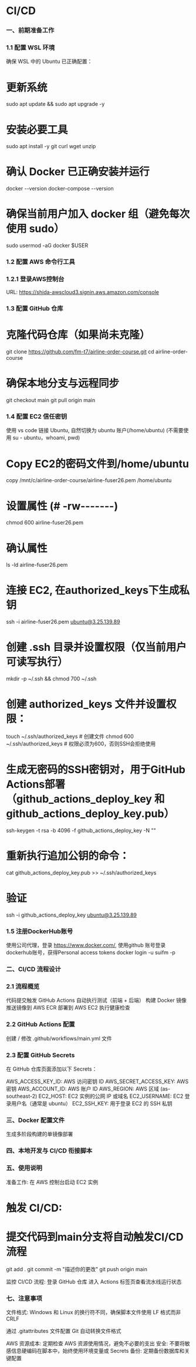 # CI/CD

### 一、前期准备工作

### 1.1 配置 WSL 环境
确保 WSL 中的 Ubuntu 已正确配置：

# 更新系统
sudo apt update && sudo apt upgrade -y

# 安装必要工具
sudo apt install -y git curl wget unzip

# 确认 Docker 已正确安装并运行
docker --version
docker-compose --version

# 确保当前用户加入 docker 组（避免每次使用 sudo）
sudo usermod -aG docker $USER

### 1.2 配置 AWS 命令行工具
### 1.2.1 登录AWS控制台
URL: https://shida-awscloud3.signin.aws.amazon.com/console

### 1.3 配置 GitHub 仓库

# 克隆代码仓库（如果尚未克隆）
git clone https://github.com/fm-t7/airline-order-course.git
cd airline-order-course

# 确保本地分支与远程同步
git checkout main
git pull origin main

### 1.4 配置 EC2 信任密钥
使用 vs code 链接 Ubuntu, 自然切换为 ubuntu 账户(/home/ubuntu) 
(不需要使用 su - ubuntu，whoami, pwd)
# Copy EC2的密码文件到/home/ubuntu
copy /mnt/c/airline-order-course/airline-fuser26.pem /home/ubuntu
# 设置属性 (# -rw-------)
chmod 600 airline-fuser26.pem
# 确认属性
ls -ld airline-fuser26.pem         

# 连接 EC2, 在authorized_keys下生成私钥
ssh -i airline-fuser26.pem ubuntu@3.25.139.89

# 创建 .ssh 目录并设置权限（仅当前用户可读写执行）
mkdir -p ~/.ssh && chmod 700 ~/.ssh
# 创建 authorized_keys 文件并设置权限：
touch ~/.ssh/authorized_keys  # 创建文件
chmod 600 ~/.ssh/authorized_keys  # 权限必须为600，否则SSH会拒绝使用

# 生成无密码的SSH密钥对，用于GitHub Actions部署（github_actions_deploy_key 和 github_actions_deploy_key.pub）
ssh-keygen -t rsa -b 4096 -f github_actions_deploy_key -N ""
# 重新执行追加公钥的命令：
cat github_actions_deploy_key.pub >> ~/.ssh/authorized_keys
# 验证
ssh -i github_actions_deploy_key ubuntu@3.25.139.89


### 1.5 注册DockerHub账号
使用公司代理，登录 https://www.docker.com/, 使用github 账号登录dockerhub账号，获得Personal access tokens
docker login -u suifm -p <password>

### 二、CI/CD 流程设计

### 2.1 流程概览
代码提交触发 GitHub Actions
自动执行测试（前端 + 后端）
构建 Docker 镜像
推送镜像到 AWS ECR
部署到 AWS EC2
执行健康检查

### 2.2 GitHub Actions 配置
创建 / 修改 .github/workflows/main.yml 文件

### 2.3 配置 GitHub Secrets
在 GitHub 仓库页面添加以下 Secrets：

AWS_ACCESS_KEY_ID: AWS 访问密钥 ID
AWS_SECRET_ACCESS_KEY: AWS 密钥
AWS_ACCOUNT_ID: AWS 账户 ID
AWS_REGION: AWS 区域 (as-southeast-2)
EC2_HOST: EC2 实例的公网 IP 或域名
EC2_USERNAME: EC2 登录用户名（通常是 ubuntu）
EC2_SSH_KEY: 用于登录 EC2 的 SSH 私钥

### 三、Docker 配置文件
生成多阶段构建的单镜像部署

### 四、本地开发与 CI/CD 衔接脚本


### 五、使用说明
准备工作:
在 AWS 控制台启动 EC2 实例

# 触发 CI/CD:
# 提交代码到main分支将自动触发CI/CD流程
git add .
git commit -m "描述你的更改"
git push origin main

监控 CI/CD 流程:
登录 GitHub 仓库
进入 Actions 标签页查看流水线运行状态


### 七、注意事项
文件格式: Windows 和 Linux 的换行符不同，确保脚本文件使用 LF 格式而非 CRLF

通过 .gitattributes 文件配置 Git 自动转换文件格式

<!-- # 在WSL中转换文件格式
dos2unix *.sh

权限问题: 确保脚本有执行权限
chmod +x *.sh -->

AWS 资源成本: 定期检查 AWS 资源使用情况，避免不必要的支出
安全: 不要将敏感信息硬编码在脚本中，始终使用环境变量或 Secrets
备份: 定期备份数据库和关键配置